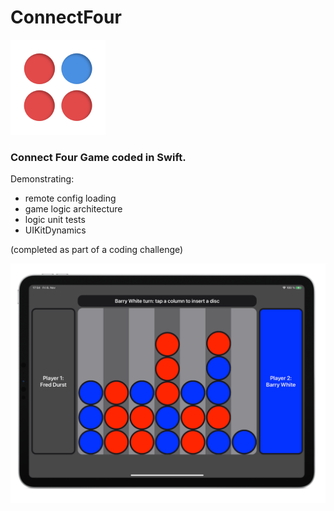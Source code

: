 # ConnectFour

![App Icon](ConnectFour/SupportingFiles/Assets.xcassets/AppIcon.appiconset/icon_76pt@2x.png) 

### Connect Four Game coded in Swift.
Demonstrating: 
* remote config loading
* game logic architecture
* logic unit tests
* UIKitDynamics

(completed as part of a coding challenge)

<img src="ConnectFourScreen.png" />
